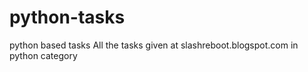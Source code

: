 # python-tasks
python based tasks
All the tasks given at slashreboot.blogspot.com in python category
